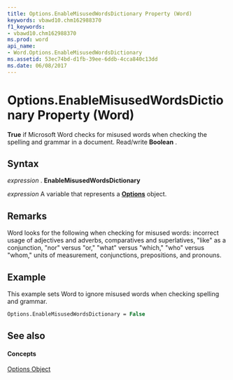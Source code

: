 ```yaml
---
title: Options.EnableMisusedWordsDictionary Property (Word)
keywords: vbawd10.chm162988370
f1_keywords:
- vbawd10.chm162988370
ms.prod: word
api_name:
- Word.Options.EnableMisusedWordsDictionary
ms.assetid: 53ec74bd-d1fb-39ee-6ddb-4cca840c13dd
ms.date: 06/08/2017
---
```



# Options.EnableMisusedWordsDictionary Property (Word)

 **True** if Microsoft Word checks for misused words when checking the spelling and grammar in a document. Read/write **Boolean** .


## Syntax

 _expression_ . **EnableMisusedWordsDictionary**

 _expression_ A variable that represents a **[Options](Word.Options.md)** object.


## Remarks

Word looks for the following when checking for misused words: incorrect usage of adjectives and adverbs, comparatives and superlatives, "like" as a conjunction, "nor" versus "or," "what" versus "which," "who" versus "whom," units of measurement, conjunctions, prepositions, and pronouns.


## Example

This example sets Word to ignore misused words when checking spelling and grammar.


```vb
Options.EnableMisusedWordsDictionary = False
```


## See also


#### Concepts


[Options Object](Word.Options.md)

